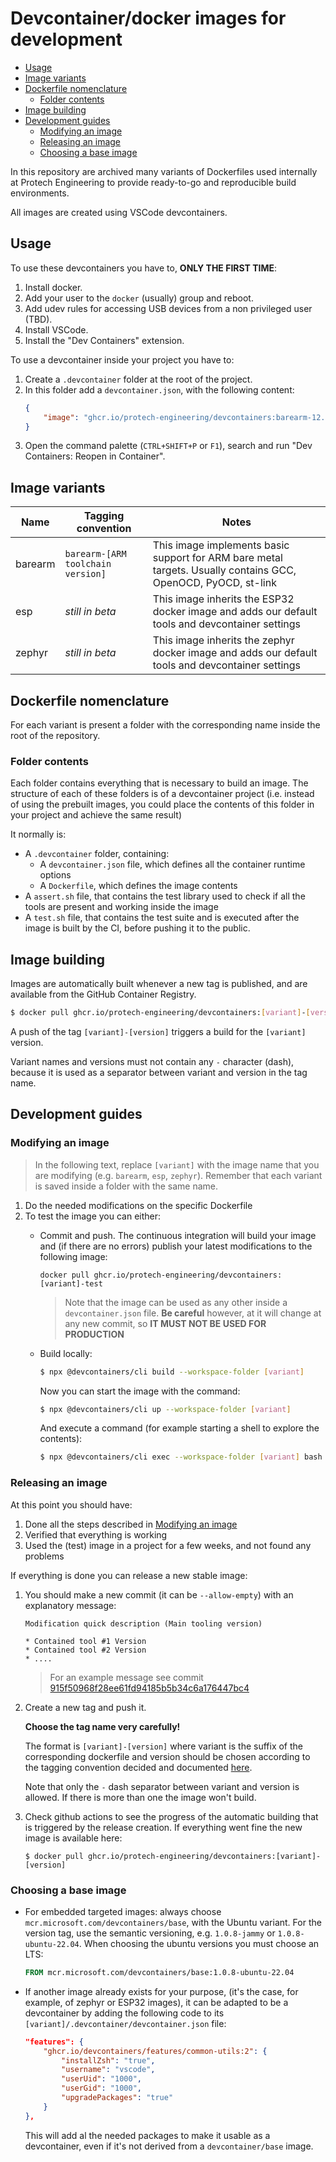 # Devcontainer/docker images for development

<!-- vscode-markdown-toc -->
* [Usage](#Usage)
* [Image variants](#Imagevariants)
* [Dockerfile nomenclature](#Dockerfilenomenclature)
	* [Folder contents](#Foldercontents)
* [Image building](#Imagebuilding)
* [Development guides](#Developmentguides)
	* [Modifying an image](#Modifyinganimage)
	* [Releasing an image](#Releasinganimage)
	* [Choosing a base image](#Choosingabaseimage)

<!-- vscode-markdown-toc-config
	numbering=false
	autoSave=true
	/vscode-markdown-toc-config -->
<!-- /vscode-markdown-toc -->

In this repository are archived many variants of Dockerfiles used internally at Protech Engineering to provide ready-to-go and reproducible build environments.

All images are created using VSCode devcontainers.



## <a name='Usage'></a>Usage

To use these devcontainers you have to, **ONLY THE FIRST TIME**:

1. Install docker.
2. Add your user to the `docker` (usually) group and reboot.
3. Add udev rules for accessing USB devices from a non privileged user (TBD).
4. Install VSCode.
5. Install the "Dev Containers" extension.

To use a devcontainer inside your project you have to:

1. Create a `.devcontainer` folder at the root of the project.
2. In this folder add a `devcontainer.json`, with the following content:
	```json
	{
		"image": "ghcr.io/protech-engineering/devcontainers:barearm-12.2.Rel1"
	}
	```
3. Open the command palette (`CTRL+SHIFT+P` or `F1`), search and run "Dev Containers: Reopen in Container".

## <a name='Imagevariants'></a>Image variants

| Name | Tagging convention | Notes |
|------|--------------------|-------|
| barearm | `barearm-[ARM toolchain version]` | This image implements basic support for ARM bare metal targets. Usually contains GCC, OpenOCD, PyOCD, st-link |
| esp | *still in beta* | This image inherits the ESP32 docker image and adds our default tools and devcontainer settings |
| zephyr | *still in beta* | This image inherits the zephyr docker image and adds our default tools and devcontainer settings |

## <a name='Dockerfilenomenclature'></a>Dockerfile nomenclature

For each variant is present a folder with the corresponding name inside the root of the repository.

### <a name='Foldercontents'></a>Folder contents

Each folder contains everything that is necessary to build an image. The structure of each of these folders is of a devcontainer project (i.e. instead of using the prebuilt images, you could place the contents of this folder in your project and achieve the same result)

It normally is:

* A `.devcontainer` folder, containing:
	* A `devcontainer.json` file, which defines all the container runtime options
	* A `Dockerfile`, which defines the image contents
* A `assert.sh` file, that contains the test library used to check if all the tools are present and working inside the image
* A `test.sh` file, that contains the test suite and is executed after the image is built by the CI, before pushing it to the public.

## <a name='Imagebuilding'></a>Image building

Images are automatically built whenever a new tag is published, and are available from the GitHub Container Registry.

```sh
$ docker pull ghcr.io/protech-engineering/devcontainers:[variant]-[version]
```

A push of the tag `[variant]-[version]` triggers a build for the `[variant]` version.

Variant names and versions must not contain any `-` character (dash), because it is used as a separator between variant and version in the tag name.

## <a name='Developmentguides'></a>Development guides

### <a name='Modifyinganimage'></a>Modifying an image

> In the following text, replace `[variant]` with the image name that you are modifying (e.g. `barearm`, `esp`, `zephyr`). Remember that each variant is saved inside a folder with the same name.

1. Do the needed modifications on the specific Dockerfile
2. To test the image you can either:
	* Commit and push. The continuous integration will build your image and (if there are no errors) publish your latest modifications to the following image:
		```
		docker pull ghcr.io/protech-engineering/devcontainers:[variant]-test
		```

		> Note that the image can be used as any other inside a `devcontainer.json` file. **Be careful** however, at it will change at any new commit, so **IT MUST NOT BE USED FOR PRODUCTION**

	* Build locally:
		```bash
		$ npx @devcontainers/cli build --workspace-folder [variant]
		```

		Now you can start the image with the command:

		```bash
		$ npx @devcontainers/cli up --workspace-folder [variant]
		```

		And execute a command (for example starting a shell to explore the contents):

		```bash
		$ npx @devcontainers/cli exec --workspace-folder [variant] bash
		```

### <a name='Releasinganimage'></a>Releasing an image

At this point you should have:
1. Done all the steps described in [Modifying an image](#Modifyinganimage)
2. Verified that everything is working
3. Used the (test) image in a project for a few weeks, and not found any problems

If everything is done you can release a new stable image:

1. You should make a new commit (it can be `--allow-empty`) with an explanatory message:
	```
	Modification quick description (Main tooling version)

	* Contained tool #1 Version
	* Contained tool #2 Version
	* ....
	```

	> For an example message see commit [915f50968f28ee61fd94185b5b34c6a176447bc4](https://github.com/protech-engineering/devcontainers/commit/915f50968f28ee61fd94185b5b34c6a176447bc4)

4. Create a new tag and push it.

	**Choose the tag name very carefully!**

	The format is `[variant]-[version]` where variant is the suffix of the corresponding dockerfile and version should be chosen according to the tagging convention decided and documented [here](#image-variants).

	Note that only the `-` dash separator between variant and version is allowed. If there is more than one the image won't build.

5. Check github actions to see the progress of the automatic building that is triggered by the release creation. If everything went fine the new image is available here:

	```
	$ docker pull ghcr.io/protech-engineering/devcontainers:[variant]-[version]
	```

### <a name='Choosingabaseimage'></a>Choosing a base image

* For embedded targeted images: always choose `mcr.microsoft.com/devcontainers/base`, with the Ubuntu variant. For the version tag, use the semantic versioning, e.g. `1.0.8-jammy` or `1.0.8-ubuntu-22.04`. When choosing the ubuntu versions you must choose an LTS:
	```dockerfile
	FROM mcr.microsoft.com/devcontainers/base:1.0.8-ubuntu-22.04
	```
* If another image already exists for your purpose, (it's the case, for example, of zephyr or ESP32 images), it can be adapted to be a devcontainer by adding the following code to its `[variant]/.devcontainer/devcontainer.json` file:
	```json
	"features": {
		"ghcr.io/devcontainers/features/common-utils:2": {
			"installZsh": "true",
			"username": "vscode",
			"userUid": "1000",
			"userGid": "1000",
			"upgradePackages": "true"
		}
	},
	```
	This will add al the needed packages to make it usable as a devcontainer, even if it's not derived from a `devcontainer/base` image.